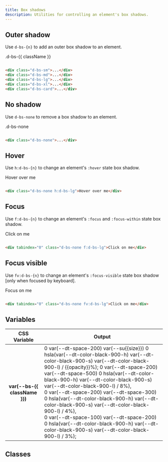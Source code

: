 ```yaml
---
title: Box shadows
description: Utilities for controlling an element's box shadows.
---
```


## Outer shadow

Use `d-bs-{n}` to add an outer box shadow to an element.

<code-well-header class="d-fl-col4 d-flg16 d-fw-wrap d-p24 d-bgc-purple-100 d-bgo50 d-w100p d-hmn102" custom>
  <div v-for="{ className } in boxSize" class="d-fl-center d-p16 d-bar8 d-bgc-white d-fs-200 d-fw-bold" :class="`d-bs-${className}`">.d-bs-{{ className }}</div>
</code-well-header>

```html

<div class="d-bs-sm">...</div>
<div class="d-bs-md">...</div>
<div class="d-bs-lg">...</div>
<div class="d-bs-xl">...</div>
<div class="d-bs-card">...</div>
```

## No shadow

Use `d-bs-none` to remove a box shadow to an element.

<code-well-header class="d-fl-center d-p24 d-bgc-magenta-100 d-bgo50 d-w100p d-hmn102" custom>
  <div class="d-fl-center d-p16 d-bar8 d-bgc-white d-fs-200 d-fw-bold d-bs-none">.d-bs-none</div>
</code-well-header>

```html

<div class="d-bs-none">...</div>
```

## Hover

Use `h:d-bs-{n}` to change an element's `:hover` state box shadow.

<code-well-header class="d-fl-center d-p24 d-bgc-purple-100 d-bgo50 d-w100p d-hmn102" custom>
  <div class="d-fl-center d-p16 d-bar8 d-bgc-white d-fs-200 d-fw-bold d-bs-none h:d-bs-lg">Hover over me</div>
</code-well-header>

```html

<div class="d-bs-none h:d-bs-lg">Hover over me</div>
```

## Focus

Use `f:d-bs-{n}` to change an element's `:focus` and `:focus-within` state box shadow.

<code-well-header class="d-fl-center d-p24 d-bgc-magenta-100 d-bgo50 d-w100p d-hmn102" custom>
  <div tabindex="0" class="d-fl-center d-p16 d-bar8 d-bgc-white d-fs-200 d-fw-bold d-bs-none f:d-bs-lg">Click on me</div>
</code-well-header>

```html

<div tabindex="0" class="d-bs-none f:d-bs-lg">Click on me</div>
```

## Focus visible

Use `fv:d-bs-{n}` to change an element's `:focus-visible` state box shadow [only when focused by keyboard].

<code-well-header class="d-fl-center d-p24 d-bgc-magenta-100 d-bgo50 d-w100p d-hmn102" custom>
  <div tabindex="0" class="d-fl-center d-p16 d-bar8 d-bgc-white d-fs-200 d-fw-bold d-bs-none fv:d-bs-lg">Focus on me</div>
</code-well-header>

```html

<div tabindex="0" class="d-bs-none fv:d-bs-lg">Click on me</div>
```

<script setup>
  const boxSize = [
    {className: "sm", size: 4, opacity: 15},
    {className: "md", size: 8, opacity: 25},
    {className: "lg", size: 12, opacity: 30},
    {className: "xl", size: 16, opacity: 30},
    {className: "card", size: 4, opacity: 30},
  ];
</script>

## Variables

<table class="d-table dialtone-doc-table">
  <thead>
    <tr>
      <th scope="col" class="d-w25p">CSS Variable</th>
      <th scope="col">Output</th>
    </tr>
  </thead>
  <tbody>
    <tr v-for="{className, size, opacity} in boxSize">
      <th scope="row" class="d-ff-mono d-fc-purple-400 d-fw-normal d-fs-100">var(--bs-{{ className }})</th>
      <td class="d-ff-mono d-fs-100">
        <span v-if="className !== 'card'">
          0 var(--dt-space-200) var(--su{{size}}) 0 hsla(var(--dt-color-black-900-h) var(--dt-color-black-900-s) var(--dt-color-black-900-l) / {{opacity}}%);
        </span>
        <span v-else>
          0 var(--dt-space-200) var(--dt-space-500) 0 hsla(var(--dt-color-black-900-h) var(--dt-color-black-900-s) var(--dt-color-black-900-l) / 8%),<br/>
          0 var(--dt-space-200) var(--dt-space-300) 0 hsla(var(--dt-color-black-900-h) var(--dt-color-black-900-s) var(--dt-color-black-900-l) / 4%),<br/>
          0 var(--dt-space-100) var(--dt-space-200) 0 hsla(var(--dt-color-black-900-h) var(--dt-color-black-900-s) var(--dt-color-black-900-l) / 3%);
        </span>
      </td>
    </tr>
  </tbody>
</table>

## Classes

<utility-class-table>
  <template #content>
    <tbody>
      <tr v-for="{ className } in boxSize">
        <th scope="row" class="d-ff-mono d-fc-purple-400 d-fw-normal d-fs-100">.d-bs-{{ className }}</th>
        <td class="d-ff-mono d-fs-100">box-shadow: var(--br-{{ className }}) !important;</td>
      </tr>
      <tr>
        <th scope="row" class="d-ff-mono d-fc-purple-400 d-fw-normal d-fs-100">.d-bs-none</th>
        <td class="d-ff-mono d-fs-100">box-shadow: none !important;</td>
      </tr>
      <tr>
        <th scope="row" class="d-ff-mono d-fc-purple-400 d-fw-normal d-fs-100">.d-bs-unset</th>
        <td class="d-ff-mono d-fs-100">box-shadow: unset !important;</td>
      </tr>
    </tbody>
  </template>
</utility-class-table>
